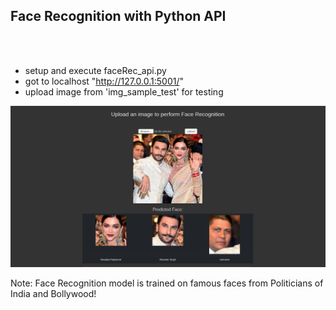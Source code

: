 ## Face Recognition with Python API
<br><br>
- setup and execute faceRec_api.py
- got to localhost "http://127.0.0.1:5001/"
- upload image from 'img_sample_test' for testing

<p><img src="https://github.com/venky14/Face-Recogintion-with-Python/blob/master/img/fr_img_demo.png?raw=true"></p>

Note: Face Recognition model is trained on famous faces from Politicians of India and Bollywood!

